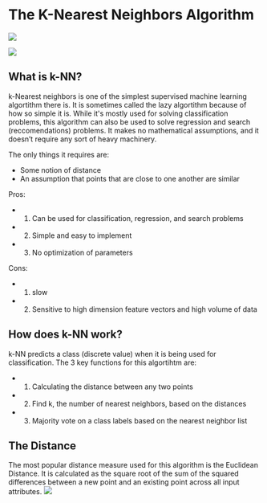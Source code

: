 # The K-Nearest Neighbors Algorithm
![](https://www.coryjmaklin.com/media/machine-learning-algorithms-part-6-k-nearest-neighbors-in-python-1.png)

![](https://www.coryjmaklin.com/media/machine-learning-algorithms-part-6-k-nearest-neighbors-in-python-1.png)
## What is k-NN?

k-Nearest neighbors is one of the simplest supervised machine learning algortithm there is. It is sometimes called the lazy algortithm because of how so simple it is. While it's mostly used for solving classification problems, this algorithm can also be used to solve regression and search (reccomendations) problems. It makes no mathematical assumptions, and it doesn’t require any sort of heavy machinery. 

The only things it requires are:

+	Some notion of distance
+	An assumption that points that are close to one another are similar

Pros:
+ 1. Can be used for classification, regression, and search problems
+ 2. Simple and easy to implement
+ 3. No optimization of parameters
    
Cons:
+ 1. slow
+ 2. Sensitive to high dimension feature vectors and high volume of data

## How does k-NN work?

k-NN predicts a class (discrete value)  when it is being used for classification. The 3 key functions for this algortihtm are:

+ 1. Calculating the distance between any two points
+ 2. Find k, the number of nearest neighbors, based on the distances
+ 3. Majority vote on a class labels based on the nearest neighbor list

## The Distance
The most popular distance measure used for this algorithm is the Euclidean Distance. It is calculated as the square root of the sum of the squared differences between a new point and an existing point across all input attributes.
![](https://i.stack.imgur.com/RtnTY.jpg)
